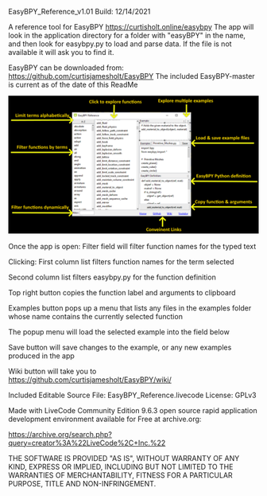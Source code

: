 EasyBPY_Reference_v1.01
Build: 12/14/2021

A reference tool for EasyBPY
https://curtisholt.online/easybpy
The app will look in the application directory for a folder with "easyBPY" in the name, and then look for easybpy.py to load and parse data.
If the file is not available it will ask  you to find it.

EasyBPY can be downloaded from: https://github.com/curtisjamesholt/EasyBPY
The included EasyBPY-master is current as of the date of this ReadMe

![easypby_reference_preview](https://github.com/Ifelsethendo/EasyBPY_Reference/blob/main/preview/EasyBPY_REF_preview.png)


Once the app is open:
Filter field will filter function names for the typed text

Clicking:
First column list filters function names for the term selected

Second column list filters easybpy.py for the function definition

Top right button copies the function label and arguments to clipboard

Examples button pops up a menu that lists any files in the examples folder whose name contains the currently selected function 

The popup menu will load the selected example into the field below 

Save button will save changes to the example, or any new examples produced in the app

Wiki button will take you to https://github.com/curtisjamesholt/EasyBPY/wiki/


Included Editable Source File: EasyBPY_Reference.livecode
License: GPLv3

Made with LiveCode Community Edition 9.6.3 open source rapid application development environment available for Free at archive.org:

https://archive.org/search.php?query=creator%3A%22LiveCode%2C+Inc.%22

THE SOFTWARE IS PROVIDED "AS IS", WITHOUT WARRANTY OF ANY KIND, EXPRESS OR IMPLIED, INCLUDING BUT NOT LIMITED TO THE WARRANTIES OF MERCHANTABILITY, FITNESS FOR A PARTICULAR PURPOSE, TITLE AND NON-INFRINGEMENT.
